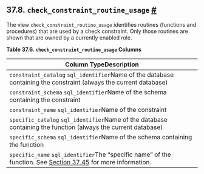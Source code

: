 ## 37.8. `check_constraint_routine_usage` [#](#INFOSCHEMA-CHECK-CONSTRAINT-ROUTINE-USAGE)

The view `check_constraint_routine_usage` identifies routines (functions and procedures) that are used by a check constraint. Only those routines are shown that are owned by a currently enabled role.

**Table 37.6. `check_constraint_routine_usage` Columns**

| Column TypeDescription                                                                                                                                     |
| ---------------------------------------------------------------------------------------------------------------------------------------------------------- |
| `constraint_catalog` `sql_identifier`Name of the database containing the constraint (always the current database)                                          |
| `constraint_schema` `sql_identifier`Name of the schema containing the constraint                                                                           |
| `constraint_name` `sql_identifier`Name of the constraint                                                                                                   |
| `specific_catalog` `sql_identifier`Name of the database containing the function (always the current database)                                              |
| `specific_schema` `sql_identifier`Name of the schema containing the function                                                                               |
| `specific_name` `sql_identifier`The “specific name” of the function. See [Section 37.45](infoschema-routines "37.45. routines") for more information. |